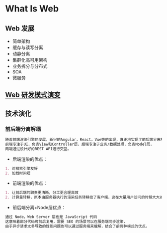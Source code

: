 # What Is Web

## Web 发展
* 简单架构
* 缓存与读写分离
* 动静分离
* 集群化高可用架构
* 业务拆分与分布式
* SOA
* 微服务

## [Web 研发模式演变](Web-Evolution.md)

## 技术演化
### 前后端分离解耦
```md
随着前端渲染引擎的发展，新兴的Angular，React，Vue等的出现，真正地实现了前后端分离解耦。
前端专注于UI，负责View和Controller层，后端专注于业务/数据处理，负责Model层，
两端通过设计好的REST API进行交互。
```
* 后端渲染的优点：
```md
1. 对搜索引擎友好
2. 加载时间短
```
* 前端渲染的优点：
```md
1. 让前后端的职责更清晰，分工更合理高效
2. 计算量转移，原本由服务器执行的渲染任务转移给了客户端，这在大量用户访问的时候大大减轻后端的压力
```
* 前后端分离+Node层优点：
```md
通过 Node，Web Server 层也是 JavaScript 代码
这意味着部分代码可前后复用，需要 SEO 的场景可以在服务端同步渲染，
由于异步请求太多导致的性能问题也可以通过服务端来缓解，结合了前两种模式的优点。
```
